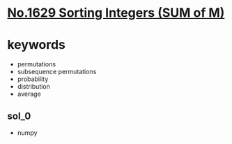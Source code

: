 # [No.1629 Sorting Integers (SUM of M)](https://yukicoder.me/problems/no/1629)



# keywords
- permutations
- subsequence permutations
- probability
- distribution
- average


## sol_0
- numpy

